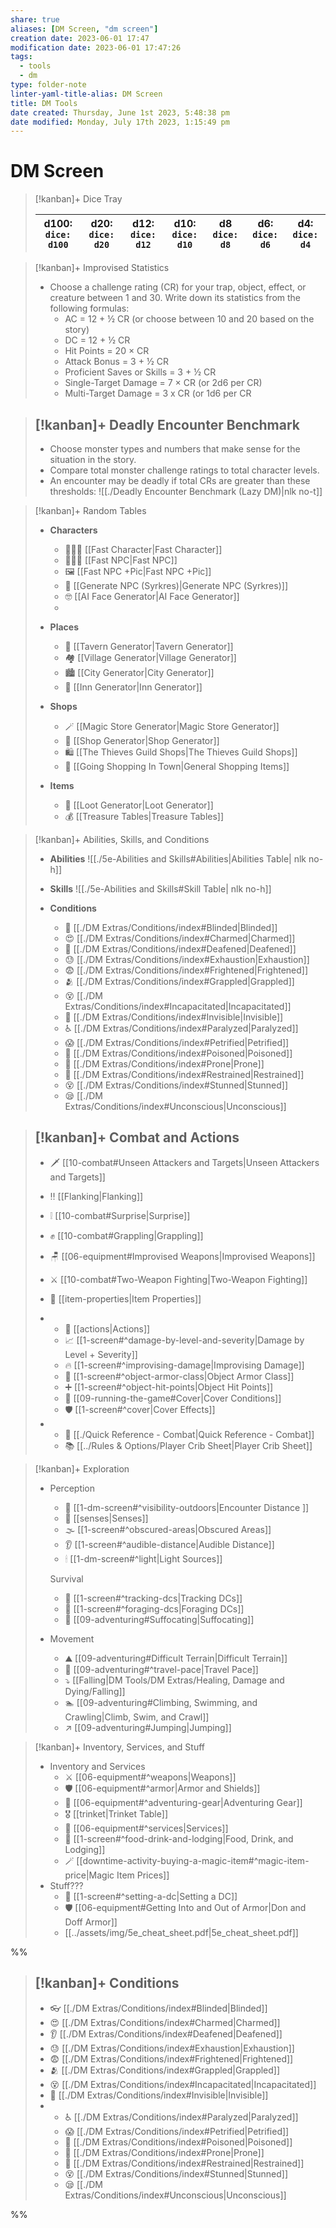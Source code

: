 ```yaml
---
share: true
aliases: [DM Screen, "dm screen"]
creation date: 2023-06-01 17:47
modification date: 2023-06-01 17:47:26
tags:
  - tools
  - dm
type: folder-note 
linter-yaml-title-alias: DM Screen
title: DM Tools
date created: Thursday, June 1st 2023, 5:48:38 pm
date modified: Monday, July 17th 2023, 1:15:49 pm
---
```


# DM Screen

> [!kanban]+ Dice Tray
> 
> | **d100**: `dice: d100` | **d20**:  `dice: d20` | **d12**:  `dice: d12` | **d10**: `dice: d10` | **d8** `dice: d8`  | **d6**: `dice: d6`  | **d4**: `dice: d4`  |
> | --- | --- | --- | --- | --- | --- | --- |

> [!kanban]+ Improvised Statistics 
> - Choose a challenge rating (CR) for your trap, object, effect, or creature between 1 and 30. Write down its statistics from the following formulas:
>    - AC = 12 + ½ CR (or choose between 10 and 20 based on the story)
>    - DC = 12 + ½ CR
>    - Hit Points = 20 × CR
>    - Attack Bonus = 3 + ½ CR
>    - Proficient Saves or Skills = 3 + ½ CR
>    - Single-Target Damage = 7 × CR (or 2d6 per CR)
>    - Multi-Target Damage = 3 x CR (or 1d6 per CR

> [!kanban]+ Deadly Encounter Benchmark
> - 
>    - Choose monster types and numbers that make sense for the situation in the story.
>    - Compare total monster challenge ratings to total character levels. 
>    - An encounter may be deadly if total CRs are greater than these thresholds:
>    ![[./Deadly Encounter Benchmark (Lazy DM)|nlk no-t]]

> [!kanban]+ Random Tables
> - **Characters**
>   - 👨🏽‍🦰 [[Fast Character|Fast Character]]
>   - 🧔🏾‍♀️ [[Fast NPC|Fast NPC]]
>   - 🖼️ [[Fast NPC +Pic|Fast NPC +Pic]] 
>   - 🤹 [[Generate NPC (Syrkres)|Generate NPC (Syrkres)]]
>   - 🤓 [[AI Face Generator|AI Face Generator]]
>   - 
> 
> - **Places**
>   - 🥃 [[Tavern Generator|Tavern Generator]]
>   - 🏘️ [[Village Generator|Village Generator]]
>   - 🏙️ [[City Generator|City Generator]]
>   - 🏨 [[Inn Generator|Inn Generator]]
> 
> - **Shops**
>   - 🪄 [[Magic Store Generator|Magic Store Generator]]
>   - 🛒 [[Shop Generator|Shop Generator]]
>   - 🛍️ [[The Thieves Guild Shops|The Thieves Guild Shops]]
>   - 👜 [[Going Shopping In Town|General Shopping Items]]
> 
> - **Items**
>   - 💸 [[Loot Generator|Loot Generator]]
>   - 💰 [[Treasure Tables|Treasure Tables]]

> [!kanban]+ Abilities, Skills, and Conditions 
> - **Abilities**
>    ![[./5e-Abilities and Skills#Abilities|Abilities Table| nlk no-h]]
> 
> - **Skills**
>    ![[./5e-Abilities and Skills#Skill Table| nlk no-h]]
> 
> - **Conditions**
> 	- 🙈 [[./DM Extras/Conditions/index#Blinded|Blinded]]
> 	- 😍 [[./DM Extras/Conditions/index#Charmed|Charmed]]
> 	- 🙉 [[./DM Extras/Conditions/index#Deafened|Deafened]]
> 	- 😓 [[./DM Extras/Conditions/index#Exhaustion|Exhaustion]]
> 	- 😨 [[./DM Extras/Conditions/index#Frightened|Frightened]]
> 	- 🫂 [[./DM Extras/Conditions/index#Grappled|Grappled]]
> 	- 😵 [[./DM Extras/Conditions/index#Incapacitated|Incapacitated]]
> 	- 👻 [[./DM Extras/Conditions/index#Invisible|Invisible]]
> 	- ♿ [[./DM Extras/Conditions/index#Paralyzed|Paralyzed]]
> 	- 😱 [[./DM Extras/Conditions/index#Petrified|Petrified]]
> 	- 🤮 [[./DM Extras/Conditions/index#Poisoned|Poisoned]]
> 	- 🛌 [[./DM Extras/Conditions/index#Prone|Prone]]
> 	- 🙅 [[./DM Extras/Conditions/index#Restrained|Restrained]]
> 	- 😵 [[./DM Extras/Conditions/index#Stunned|Stunned]]
> 	- 😪 [[./DM Extras/Conditions/index#Unconscious|Unconscious]]


> [!kanban]+ Combat and Actions
> - 
> 	- 🗡 [[10-combat#Unseen Attackers and Targets|Unseen Attackers and Targets]]
> 	- ‼ [[Flanking|Flanking]]
> 	- ❕ [[10-combat#Surprise|Surprise]]
> 	- ✊ [[10-combat#Grappling|Grappling]]
> 	- 🪑 [[06-equipment#Improvised Weapons|Improvised Weapons]]
> 	- ⚔ [[10-combat#Two-Weapon Fighting|Two-Weapon Fighting]]
> 	- 🏹 [[item-properties|Item Properties]]
> 
> - 
> 	- 👋 [[actions|Actions]]
> 	- 📈 [[1-screen#^damage-by-level-and-severity|Damage by Level + Severity]]
> 	- 🔥 [[1-screen#^improvising-damage|Improvising Damage]]
> 	- 🧱 [[1-screen#^object-armor-class|Object Armor Class]]
> 	- ➕ [[1-screen#^object-hit-points|Object Hit Points]]
> 	- 📐 [[09-running-the-game#Cover|Cover Conditions]]
> 	- 🛡 [[1-screen#^cover|Cover Effects]]
> - 
> 	- 🥋 [[./Quick Reference - Combat|Quick Reference - Combat]]
> 	- 📚 [[../Rules & Options/Player Crib Sheet|Player Crib Sheet]]

> [!kanban]+ Exploration
> - Perception
> 	- 📏 [[1-dm-screen#^visibility-outdoors|Encounter Distance ]]
> 	- 👀 [[senses|Senses]]
> 	- 🌫 [[1-screen#^obscured-areas|Obscured Areas]]
> 	- 👂 [[1-screen#^audible-distance|Audible Distance]]
> 	- 🕯 [[1-dm-screen#^light|Light Sources]]
> 
>   Survival
> 	- 👣 [[1-screen#^tracking-dcs|Tracking DCs]]
> 	- 🍓 [[1-screen#^foraging-dcs|Foraging DCs]]
> 	- 🤿 [[09-adventuring#Suffocating|Suffocating]]
> 
> - Movement
> 	- ⛰ [[09-adventuring#Difficult Terrain|Difficult Terrain]]
> 	- 🚶 [[09-adventuring#^travel-pace|Travel Pace]]
> 	-  ⤵  [[Falling|DM Tools/DM Extras/Healing, Damage and Dying/Falling]]
> 	- 🏊 [[09-adventuring#Climbing, Swimming, and Crawling|Climb, Swim, and Crawl]]
> 	- ↗ [[09-adventuring#Jumping|Jumping]]

> [!kanban]+ Inventory, Services, and Stuff
> - Inventory and Services
> 	- ⚔ [[06-equipment#^weapons|Weapons]]
> 	- 🛡 [[06-equipment#^armor|Armor and Shields]]
> 	- 🧰 [[06-equipment#^adventuring-gear|Adventuring Gear]]
> 	- 🎖 [[trinket|Trinket Table]]
> 	- 🤝 [[06-equipment#^services|Services]]
> 	- 🍺 [[1-screen#^food-drink-and-lodging|Food, Drink, and Lodging]]
> 	- 🪄 [[downtime-activity-buying-a-magic-item#^magic-item-price|Magic Item Prices]]
> - Stuff???
> 	- 🎲 [[1-screen#^setting-a-dc|Setting a DC]]
> 	- 🛡 [[06-equipment#Getting Into and Out of Armor|Don and Doff Armor]]
> 	- [[../assets/img/5e_cheat_sheet.pdf|5e_cheat_sheet.pdf]]

%%
> [!kanban]+ Conditions
> - 
> 	- 👓 [[./DM Extras/Conditions/index#Blinded|Blinded]]
> 	- 😍 [[./DM Extras/Conditions/index#Charmed|Charmed]]
> 	- 👂 [[./DM Extras/Conditions/index#Deafened|Deafened]]
> 	- 😓 [[./DM Extras/Conditions/index#Exhaustion|Exhaustion]]
> 	- 😨 [[./DM Extras/Conditions/index#Frightened|Frightened]]
> 	- 🫂 [[./DM Extras/Conditions/index#Grappled|Grappled]]
> 	- 😵 [[./DM Extras/Conditions/index#Incapacitated|Incapacitated]]
> 	- 👻 [[./DM Extras/Conditions/index#Invisible|Invisible]]
> - 
> 	- ♿ [[./DM Extras/Conditions/index#Paralyzed|Paralyzed]]
> 	- 😱 [[./DM Extras/Conditions/index#Petrified|Petrified]]
> 	- 🤮 [[./DM Extras/Conditions/index#Poisoned|Poisoned]]
> 	- 🛌 [[./DM Extras/Conditions/index#Prone|Prone]]
> 	- 🙅 [[./DM Extras/Conditions/index#Restrained|Restrained]]
> 	- 😵 [[./DM Extras/Conditions/index#Stunned|Stunned]]
> 	- 😪 [[./DM Extras/Conditions/index#Unconscious|Unconscious]]

%%
